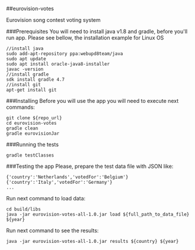 ##eurovision-votes

Eurovision song contest voting system

###Prerequisites
You will need to install java v1.8 and gradle, before you'll run app.
Please see bellow, the installation example for Linux OS 

```
//install java
sudo add-apt-repository ppa:webupd8team/java
sudo apt update
sudo apt install oracle-java8-installer
javac -version
//install gradle
sdk install gradle 4.7
//install git
apt-get install git
```

###Installing
Before you will use the app you will need to execute next commands:

```
git clone ${repo_url}
cd eurovision-votes
gradle clean
gradle eurovisionJar
```
###Running the tests

```
gradle testClasses
```

###Testing the app
Please, prepare the test data file with JSON like:
```
{'country':'Netherlands','votedFor':'Belgium'}
{'country':'Italy','votedFor':'Germany'}
...
```
Run next command to load data:
```
cd build/libs
java -jar eurovision-votes-all-1.0.jar load ${full_path_to_data_file} ${year}
```
Run next command to see the results:

```
java -jar eurovision-votes-all-1.0.jar results ${country} ${year}
```


